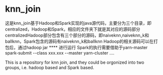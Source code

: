 # knn_join
这是knn_join基于Hadoop和Spark实现的java源代码，主要分为三个目录，即centralized，Hadoop和Spark，相应的文件夹下就是其对应的源码部分
centralizedHadoop部分包含有三个部分的源码，即naiveknn,naiveknn_k和ballknn，Spark包含的源码有naiveknn_k和ballknn
Hadoop的相关源码可以在打包后，通过hadoop jar **** 进行运行
Spark的执行需要借助于yarn-master
spark-submit --class xxx.xxx  --master yarn-cluster ....



This is a repository for knn join, and they could be orgonized into two groups, i.e. hadoop based and Spark based.

